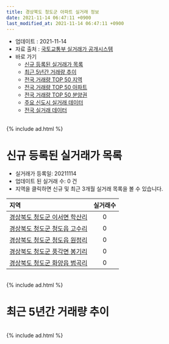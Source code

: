 ```yaml
---
title: 경상북도 청도군 아파트 실거래 정보
date: 2021-11-14 06:47:11 +0900
last_modified_at: 2021-11-14 06:47:11 +0900
---
```


* 업데이트 : 2021-11-14
* 자료 출처 : [국토교통부 실거래가 공개시스템](http://rt.molit.go.kr)
* 바로 가기
    * [신규 등록된 실거래가 목록](#신규-등록된-실거래가-목록)
    * [최근 5년간 거래량 추이](#최근-5년간-거래량-추이)
    * [전국 거래량 TOP 50 지역](https://inasie.github.io/apt-trade-info/최근-3개월-전국에서-가장-거래가-많이-발생한-지역)
    * [전국 거래량 TOP 50 아파트](https://inasie.github.io/apt-trade-info/최근-3개월-전국에서-가장-거래가-많이-발생한-아파트)
    * [전국 거래량 TOP 50 분양권](https://inasie.github.io/apt-trade-info/최근-3개월-전국에서-가장-거래가-많이-발생한-분양권)
    * [주요 신도시 실거래 데이터](https://inasie.github.io/apt-trade-info/주요-신도시)
    * [전국 실거래 데이터](https://inasie.github.io/apt-trade-info/전국)

<br>
{% include ad.html %}
<br>

# 신규 등록된 실거래가 목록
* 실거래가 등록일: 20211114
* 업데이트 된 실거래 수: 0 건
* 지역을 클릭하면 신규 및 최근 3개월 실거래 목록을 볼 수 있습니다.


|지역|실거래수|
|:---|:---:|
|[경상북도 청도군 이서면 학산리](https://inasie.github.io/apt-trade-info/경상북도-청도군-이서면-학산리)|0|
|[경상북도 청도군 청도읍 고수리](https://inasie.github.io/apt-trade-info/경상북도-청도군-청도읍-고수리)|0|
|[경상북도 청도군 청도읍 원정리](https://inasie.github.io/apt-trade-info/경상북도-청도군-청도읍-원정리)|0|
|[경상북도 청도군 풍각면 봉기리](https://inasie.github.io/apt-trade-info/경상북도-청도군-풍각면-봉기리)|0|
|[경상북도 청도군 화양읍 범곡리](https://inasie.github.io/apt-trade-info/경상북도-청도군-화양읍-범곡리)|0|


<br>
{% include ad.html %}
<br>

# 최근 5년간 거래량 추이


<div style="width:100%;">
    <canvas id="deal_progress" height="200"></canvas>
</div>

<script>
new Chart(document.getElementById("deal_progress"), {
    type: 'line',
    data: {
        labels: ['201611','201612','201701','201702','201703','201704','201705','201706','201707','201708','201709','201710','201711','201712','201801','201802','201803','201804','201805','201806','201807','201808','201809','201810','201811','201812','201901','201902','201903','201904','201905','201906','201907','201908','201909','201910','201911','201912','202001','202002','202003','202004','202005','202006','202007','202008','202009','202010','202011','202012','202101','202102','202103','202104','202105','202106','202107','202108','202109','202110','202111'],
        datasets: [{
            label: '매매',
            pointRadius: 1,
            data: [14, 6, 9, 13, 13, 12, 10, 8, 6, 8, 9, 7, 4, 7, 7, 11, 7, 5, 10, 9, 5, 7, 8, 15, 11, 7, 8, 7, 1, 9, 8, 11, 9, 10, 7, 16, 20, 10, 9, 15, 10, 10, 8, 16, 7, 11, 7, 16, 9, 15, 18, 18, 15, 30, 48, 12, 21, 12, 13, 13, 4],
            borderColor: "rgba(255, 201, 14, 1)",
            backgroundColor: "rgba(255, 201, 14, 0.5)",
            fill: false,
            lineTension: 0
        },{
            label: '전월세',
            pointRadius: 1,
            data: [2, 2, 3, 2, 2, 1, 2, 4, 3, 2, 1, 1, 1, 2, 5, 4, 0, 2, 2, 2, 1, 4, 3, 8, 4, 5, 8, 5, 3, 4, 6, 3, 6, 9, 6, 2, 3, 6, 3, 4, 6, 2, 7, 3, 4, 3, 2, 3, 6, 6, 5, 8, 7, 6, 7, 1, 2, 3, 1, 0, 0],
            borderColor: "rgba(0, 141, 185, 1)",
            backgroundColor: "rgba(0, 141, 185, 0.5)",
            fill: false,
            lineTension: 0
        }
        ]
    },
    options: {
        responsive: true,
        title: {
            display: false
        },
        tooltips: {
            mode: 'index',
            intersect: false
        },
        hover: {
            mode: 'nearest',
            intersect: true
        },
        scales: {
            xAxes: [{
                display: true,
                scaleLabel: {
                    display: true,
                    labelString: '년/월'
                }
            }],
            yAxes: [{
                display: true,
                ticks: {
                    suggestedMin: 0,
                },
                scaleLabel: {
                    display: true,
                    labelString: '실거래 수'
                }
            }]
        }
    }
});

</script>


<br>
{% include ad.html %}
<br>

